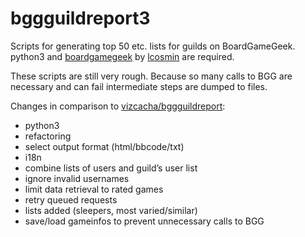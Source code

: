 # bggguildreport3
Scripts for generating top 50 etc. lists for guilds on BoardGameGeek.
python3 and <a href="https://github.com/lcosmin/boardgamegeek">boardgamegeek</a> by <a href="https://github.com/lcosmin">lcosmin</a> are required.

These scripts are still very rough. Because so many calls to BGG are necessary and can fail intermediate steps are dumped to files.

Changes in comparison to <a href="https://github.com/vizcacha/bggguildreport">vizcacha/bggguildreport</a>:
- python3
- refactoring
- select output format (html/bbcode/txt)
- i18n
- combine lists of users and guild’s user list
- ignore invalid usernames
- limit data retrieval to rated games
- retry queued requests
- lists added (sleepers, most varied/similar)
- save/load gameinfos to prevent unnecessary calls to BGG
